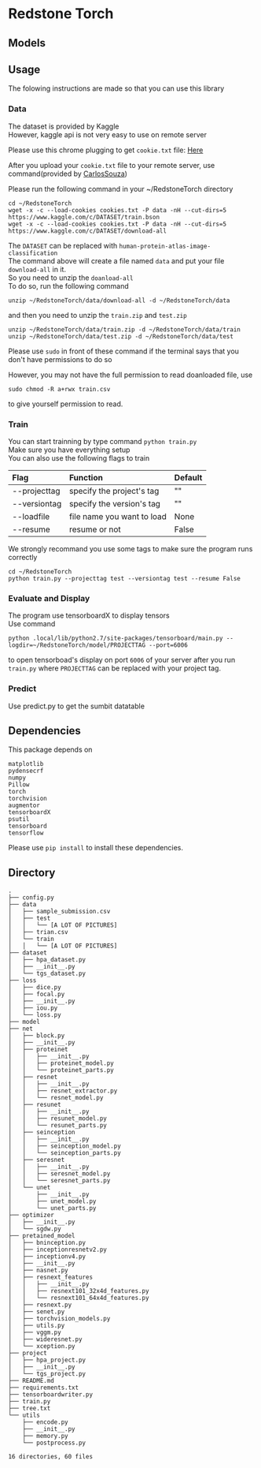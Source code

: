 # Redstone Torch

## Models


## Usage
The folowing instructions are made so that you can use this library

### Data
The dataset is provided by Kaggle  
However, kaggle api is not very easy to use on remote server

Please use this chrome plugging to get `cookie.txt` file: [Here](https://chrome.google.com/webstore/detail/cookiestxt/njabckikapfpffapmjgojcnbfjonfjfg?hl=zh-CN)

After you upload your `cookie.txt` file to your remote server, use command(provided by [CarlosSouza](https://www.kaggle.com/c/cdiscount-image-classification-challenge/discussion/39492))

Please run the following command in your ~/RedstoneTorch directory
```commandline
cd ~/RedstoneTorch
wget -x -c --load-cookies cookies.txt -P data -nH --cut-dirs=5 https://www.kaggle.com/c/DATASET/train.bson
wget -x -c --load-cookies cookies.txt -P data -nH --cut-dirs=5 https://www.kaggle.com/c/DATASET/download-all
```
The `DATASET` can be replaced with `human-protein-atlas-image-classification`  
The command above will create a file named `data` and put your file `download-all` in it.  
So you need to unzip the `doanload-all`  
To do so, run the following command
```commandline
unzip ~/RedstoneTorch/data/download-all -d ~/RedstoneTorch/data
```
and then you need to unzip the `train.zip` and `test.zip`
```commandline
unzip ~/RedstoneTorch/data/train.zip -d ~/RedstoneTorch/data/train
unzip ~/RedstoneTorch/data/test.zip -d ~/RedstoneTorch/data/test
```
Please use `sudo` in front of these command if the terminal says that you don't have permissions to do so

However, you may not have the full permission to read doanloaded file, use
```commandline
sudo chmod -R a+rwx train.csv
```
to give yourself permission to read.
### Train
You can start trainning by type command `python train.py`  
Make sure you have everything setup  
You can also use the following flags to train

| Flag        | Function | Default  |
|:-------------|:-------------|:-----|
| --projecttag | specify the project's tag | "" |
| --versiontag | specify the version's tag | "" |
| --loadfile | file name you want to load | None |
| --resume | resume or not  | False |  

We strongly recommand you use some tags to make sure the program runs correctly
```commandline
cd ~/RedstoneTorch
python train.py --projecttag test --versiontag test --resume False
```

### Evaluate and Display
The program use tensorboardX to display tensors  
Use command
```commandline
python .local/lib/python2.7/site-packages/tensorboard/main.py --logdir=~/RedstoneTorch/model/PROJECTTAG --port=6006
```
to open tensorboad's display on port `6006` of your server after you run `train.py` where `PROJECTTAG` can be replaced with your project tag.

### Predict
Use predict.py to get the sumbit datatable

## Dependencies
This package depends on
```
matplotlib
pydensecrf
numpy
Pillow
torch
torchvision
augmentor
tensorboardX
psutil
tensorboard
tensorflow

```
Please use `pip install` to install these dependencies.

## Directory

```
.
├── config.py
├── data
│   ├── sample_submission.csv
│   ├── test
│   │   └── [A LOT OF PICTURES]
│   ├── trian.csv
│   └── train
│   │   └── [A LOT OF PICTURES]
├── dataset
│   ├── hpa_dataset.py
│   ├── __init__.py
│   └── tgs_dataset.py
├── loss
│   ├── dice.py
│   ├── focal.py
│   ├── __init__.py
│   ├── iou.py
│   └── loss.py
├── model
├── net
│   ├── block.py
│   ├── __init__.py
│   ├── proteinet
│   │   ├── __init__.py
│   │   ├── proteinet_model.py
│   │   └── proteinet_parts.py
│   ├── resnet
│   │   ├── __init__.py
│   │   ├── resnet_extractor.py
│   │   └── resnet_model.py
│   ├── resunet
│   │   ├── __init__.py
│   │   ├── resunet_model.py
│   │   └── resunet_parts.py
│   ├── seinception
│   │   ├── __init__.py
│   │   ├── seinception_model.py
│   │   └── seinception_parts.py
│   ├── seresnet
│   │   ├── __init__.py
│   │   ├── seresnet_model.py
│   │   └── seresnet_parts.py
│   └── unet
│       ├── __init__.py
│       ├── unet_model.py
│       └── unet_parts.py
├── optimizer
│   ├── __init__.py
│   └── sgdw.py
├── pretained_model
│   ├── bninception.py
│   ├── inceptionresnetv2.py
│   ├── inceptionv4.py
│   ├── __init__.py
│   ├── nasnet.py
│   ├── resnext_features
│   │   ├── __init__.py
│   │   ├── resnext101_32x4d_features.py
│   │   └── resnext101_64x4d_features.py
│   ├── resnext.py
│   ├── senet.py
│   ├── torchvision_models.py
│   ├── utils.py
│   ├── vggm.py
│   ├── wideresnet.py
│   └── xception.py
├── project
│   ├── hpa_project.py
│   ├── __init__.py
│   └── tgs_project.py
├── README.md
├── requirements.txt
├── tensorboardwriter.py
├── train.py
├── tree.txt
└── utils
    ├── encode.py
    ├── __init__.py
    ├── memory.py
    └── postprocess.py

16 directories, 60 files
```
